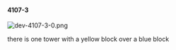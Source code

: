 #### 4107-3
![dev-4107-3-0.png](https://github.com/lil-lab/nlvr/raw/master/nlvr/dev/images/1/dev-4107-3-0.png "dev-4107-3-0.png")

there is one tower with a yellow block over a blue block